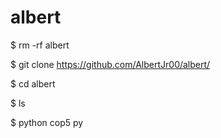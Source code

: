 # albert

$ rm -rf albert

$ git clone https://github.com/AlbertJr00/albert/

$ cd albert

$ ls

$ python cop5 py
